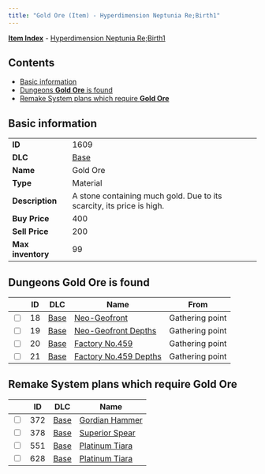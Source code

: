 ```yaml
---
title: "Gold Ore (Item) - Hyperdimension Neptunia Re;Birth1"
---
```


[**Item Index**](/neptunia/rb1/item/index.html) - [Hyperdimension Neptunia Re;Birth1](/neptunia/rb1)

## Contents

- [Basic information](#basic-information)
- [Dungeons **Gold Ore** is found](#dungeons-gold-ore-is-found)
- [Remake System plans which require **Gold Ore**](#remake-system-plans-which-require-gold-ore)

## Basic information

|   |   |
| -- | -- |
| **ID** | 1609 |
| **DLC** | [Base](/neptunia/rb1/dlc/1-base.html) |
| **Name** | Gold Ore |
| **Type** | Material |
| **Description** | A stone containing much gold. Due to its scarcity, its price is high. |
| **Buy Price** | 400 |
| **Sell Price** | 200 |
| **Max inventory** | 99 |


## Dungeons **Gold Ore** is found

|    | ID | DLC | Name | From |
| -- | -- | --- | ---- | ---- |
| <input type="checkbox" id="rb1-dungeon-1-18" class="trackbox" /> | 18 | [Base](/neptunia/rb1/dlc/1-base.html) | [Neo-Geofront](/neptunia/rb1/dungeon/1-18-neo-geofront.html) | Gathering point |
| <input type="checkbox" id="rb1-dungeon-1-19" class="trackbox" /> | 19 | [Base](/neptunia/rb1/dlc/1-base.html) | [Neo-Geofront Depths](/neptunia/rb1/dungeon/1-19-neo-geofront-depths.html) | Gathering point |
| <input type="checkbox" id="rb1-dungeon-1-20" class="trackbox" /> | 20 | [Base](/neptunia/rb1/dlc/1-base.html) | [Factory No.459](/neptunia/rb1/dungeon/1-20-factory-no-459.html) | Gathering point |
| <input type="checkbox" id="rb1-dungeon-1-21" class="trackbox" /> | 21 | [Base](/neptunia/rb1/dlc/1-base.html) | [Factory No.459 Depths](/neptunia/rb1/dungeon/1-21-factory-no-459-depths.html) | Gathering point |


## Remake System plans which require **Gold Ore**

|    | ID | DLC | Name |
| -- | -- | --- | ---- |
| <input type="checkbox" id="rb1-quest-1-372" class="trackbox" /> | 372 | [Base](/neptunia/rb1/dlc/1-base.html) | [Gordian Hammer](/neptunia/rb1/quest/1-372-gordian-hammer.html) |
| <input type="checkbox" id="rb1-quest-1-378" class="trackbox" /> | 378 | [Base](/neptunia/rb1/dlc/1-base.html) | [Superior Spear](/neptunia/rb1/quest/1-378-superior-spear.html) |
| <input type="checkbox" id="rb1-quest-1-551" class="trackbox" /> | 551 | [Base](/neptunia/rb1/dlc/1-base.html) | [Platinum Tiara](/neptunia/rb1/quest/1-551-platinum-tiara.html) |
| <input type="checkbox" id="rb1-quest-1-628" class="trackbox" /> | 628 | [Base](/neptunia/rb1/dlc/1-base.html) | [Platinum Tiara](/neptunia/rb1/quest/1-628-platinum-tiara.html) |
